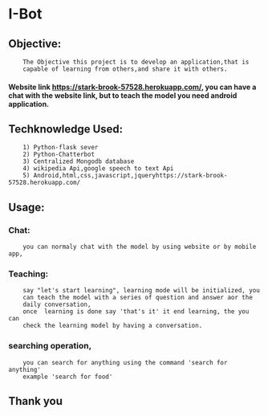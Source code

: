 # I-Bot
## Objective:
	 	
		The Objective this project is to develop an application,that is 
		capable of learning from others,and share it with others.
	

#### Website link https://stark-brook-57528.herokuapp.com/, you can have a chat with the website link, but to teach the model you need android application.

## Techknowledge Used:
	
		1) Python-flask sever
		2) Python-Chatterbot
		3) Centralized Mongodb database
		4) wikipedia Api,google speech to text Api
		5) Android,html,css,javascript,jqueryhttps://stark-brook-57528.herokuapp.com/
	
	

## Usage:
###	Chat:
	
		you can normaly chat with the model by using website or by mobile app,
	
###	Teaching:
	
		say "let's start learning", learning mode will be initialized, you 
		can teach the model with a series of question and answer aor the 
		daily conversation,
		once  learning is done say 'that's it' it end learning, the you can 
		check the learning model by having a conversation.
	
###	searching operation,
		
		you can search for anything using the command 'search for anything' 
		example 'search for food'
	
## Thank you   

